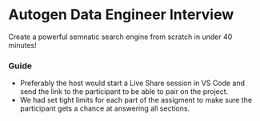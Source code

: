 # Autogen Data Engineer Interview

Create a powerful semnatic search engine from scratch in under 40 minutes!

### Guide

- Preferably the host would start a Live Share session in VS Code and send the link to the participant to be able to pair on the project.
- We had set tight limits for each part of the assigment to make sure the participant gets a chance at answering all sections.
